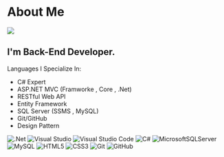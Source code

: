 
# About Me

<img src="https://github.com/user-attachments/assets/bf8526a0-2513-4f7a-81ff-422bd5633e98" >
<h2>I'm Back-End Developer.</h2>
<p>Languages ​​I Specialize In:</p>

  <ul>
  <li>C# Expert</li>
  <li>ASP.NET MVC (Framworke , Core , .Net)</li>
  <li>RESTful Web API</li>
  <li>Entity Framework</li>
  <li>SQL Server (SSMS , MySQL)</li>
  <li>Git/GitHub</li>
  <li>Design Pattern</li>
</ul>
</P>


![.Net](https://img.shields.io/badge/.NET-5C2D91?style=for-the-badge&logo=.net&logoColor=white) ![Visual Studio](https://img.shields.io/badge/Visual%20Studio-5C2D91.svg?style=for-the-badge&logo=visual-studio&logoColor=white) ![Visual Studio Code](https://img.shields.io/badge/Visual%20Studio%20Code-0078d7.svg?style=for-the-badge&logo=visual-studio-code&logoColor=white) ![C#](https://img.shields.io/badge/c%23-%23239120.svg?style=for-the-badge&logo=sharp&logoColor=white) ![MicrosoftSQLServer](https://img.shields.io/badge/Microsoft%20SQL%20Server-CC2927?style=for-the-badge&logo=microsoft%20sql%20server&logoColor=white) ![MySQL](https://img.shields.io/badge/mysql-4479A1.svg?style=for-the-badge&logo=mysql&logoColor=white) ![HTML5](https://img.shields.io/badge/html5-%23E34F26.svg?style=for-the-badge&logo=html5&logoColor=white) ![CSS3](https://img.shields.io/badge/css3-%231572B6.svg?style=for-the-badge&logo=css&logoColor=white) ![Git](https://img.shields.io/badge/git-%23F05033.svg?style=for-the-badge&logo=git&logoColor=white) ![GitHub](https://img.shields.io/badge/github-%23121011.svg?style=for-the-badge&logo=github&logoColor=white)





